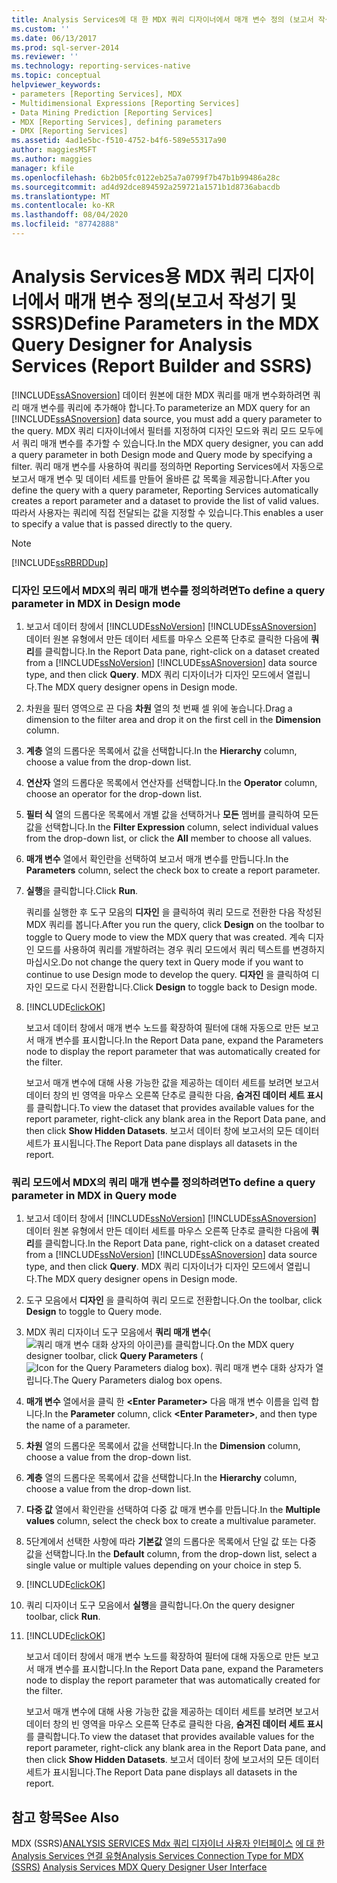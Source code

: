 ```yaml
---
title: Analysis Services에 대 한 MDX 쿼리 디자이너에서 매개 변수 정의 (보고서 작성기 및 SSRS) | Microsoft Docs
ms.custom: ''
ms.date: 06/13/2017
ms.prod: sql-server-2014
ms.reviewer: ''
ms.technology: reporting-services-native
ms.topic: conceptual
helpviewer_keywords:
- parameters [Reporting Services], MDX
- Multidimensional Expressions [Reporting Services]
- Data Mining Prediction [Reporting Services]
- MDX [Reporting Services], defining parameters
- DMX [Reporting Services]
ms.assetid: 4ad1e5bc-f510-4752-b4f6-589e55317a90
author: maggiesMSFT
ms.author: maggies
manager: kfile
ms.openlocfilehash: 6b2b05fc0122eb25a7a0799f7b47b1b99486a28c
ms.sourcegitcommit: ad4d92dce894592a259721a1571b1d8736abacdb
ms.translationtype: MT
ms.contentlocale: ko-KR
ms.lasthandoff: 08/04/2020
ms.locfileid: "87742888"
---
```

# <a name="define-parameters-in-the-mdx-query-designer-for-analysis-services-report-builder-and-ssrs"></a><span data-ttu-id="6f7ac-102">Analysis Services용 MDX 쿼리 디자이너에서 매개 변수 정의(보고서 작성기 및 SSRS)</span><span class="sxs-lookup"><span data-stu-id="6f7ac-102">Define Parameters in the MDX Query Designer for Analysis Services (Report Builder and SSRS)</span></span>
  <span data-ttu-id="6f7ac-103">[!INCLUDE[ssASnoversion](../../../includes/ssasnoversion-md.md)] 데이터 원본에 대한 MDX 쿼리를 매개 변수화하려면 쿼리 매개 변수를 쿼리에 추가해야 합니다.</span><span class="sxs-lookup"><span data-stu-id="6f7ac-103">To parameterize an MDX query for an [!INCLUDE[ssASnoversion](../../../includes/ssasnoversion-md.md)] data source, you must add a query parameter to the query.</span></span> <span data-ttu-id="6f7ac-104">MDX 쿼리 디자이너에서 필터를 지정하여 디자인 모드와 쿼리 모드 모두에서 쿼리 매개 변수를 추가할 수 있습니다.</span><span class="sxs-lookup"><span data-stu-id="6f7ac-104">In the MDX query designer, you can add a query parameter in both Design mode and Query mode by specifying a filter.</span></span> <span data-ttu-id="6f7ac-105">쿼리 매개 변수를 사용하여 쿼리를 정의하면 Reporting Services에서 자동으로 보고서 매개 변수 및 데이터 세트를 만들어 올바른 값 목록을 제공합니다.</span><span class="sxs-lookup"><span data-stu-id="6f7ac-105">After you define the query with a query parameter, Reporting Services automatically creates a report parameter and a dataset to provide the list of valid values.</span></span> <span data-ttu-id="6f7ac-106">따라서 사용자는 쿼리에 직접 전달되는 값을 지정할 수 있습니다.</span><span class="sxs-lookup"><span data-stu-id="6f7ac-106">This enables a user to specify a value that is passed directly to the query.</span></span>

> [!NOTE]
>  [!INCLUDE[ssRBRDDup](../../includes/ssrbrddup-md.md)]

### <a name="to-define-a-query-parameter-in-mdx-in-design-mode"></a><span data-ttu-id="6f7ac-107">디자인 모드에서 MDX의 쿼리 매개 변수를 정의하려면</span><span class="sxs-lookup"><span data-stu-id="6f7ac-107">To define a query parameter in MDX in Design mode</span></span>

1.  <span data-ttu-id="6f7ac-108">보고서 데이터 창에서 [!INCLUDE[ssNoVersion](../../../includes/ssnoversion-md.md)] [!INCLUDE[ssASnoversion](../../../includes/ssasnoversion-md.md)] 데이터 원본 유형에서 만든 데이터 세트를 마우스 오른쪽 단추로 클릭한 다음에 **쿼리**를 클릭합니다.</span><span class="sxs-lookup"><span data-stu-id="6f7ac-108">In the Report Data pane, right-click on a dataset created from a [!INCLUDE[ssNoVersion](../../../includes/ssnoversion-md.md)] [!INCLUDE[ssASnoversion](../../../includes/ssasnoversion-md.md)] data source type, and then click **Query**.</span></span> <span data-ttu-id="6f7ac-109">MDX 쿼리 디자이너가 디자인 모드에서 열립니다.</span><span class="sxs-lookup"><span data-stu-id="6f7ac-109">The MDX query designer opens in Design mode.</span></span>

2.  <span data-ttu-id="6f7ac-110">차원을 필터 영역으로 끈 다음 **차원** 열의 첫 번째 셀 위에 놓습니다.</span><span class="sxs-lookup"><span data-stu-id="6f7ac-110">Drag a dimension to the filter area and drop it on the first cell in the **Dimension** column.</span></span>

3.  <span data-ttu-id="6f7ac-111">**계층** 열의 드롭다운 목록에서 값을 선택합니다.</span><span class="sxs-lookup"><span data-stu-id="6f7ac-111">In the **Hierarchy** column, choose a value from the drop-down list.</span></span>

4.  <span data-ttu-id="6f7ac-112">**연산자** 열의 드롭다운 목록에서 연산자를 선택합니다.</span><span class="sxs-lookup"><span data-stu-id="6f7ac-112">In the **Operator** column, choose an operator for the drop-down list.</span></span>

5.  <span data-ttu-id="6f7ac-113">**필터 식** 열의 드롭다운 목록에서 개별 값을 선택하거나 **모든** 멤버를 클릭하여 모든 값을 선택합니다.</span><span class="sxs-lookup"><span data-stu-id="6f7ac-113">In the **Filter Expression** column, select individual values from the drop-down list, or click the **All** member to choose all values.</span></span>

6.  <span data-ttu-id="6f7ac-114">**매개 변수** 열에서 확인란을 선택하여 보고서 매개 변수를 만듭니다.</span><span class="sxs-lookup"><span data-stu-id="6f7ac-114">In the **Parameters** column, select the check box to create a report parameter.</span></span>

7.  <span data-ttu-id="6f7ac-115">**실행**을 클릭합니다.</span><span class="sxs-lookup"><span data-stu-id="6f7ac-115">Click **Run**.</span></span>

     <span data-ttu-id="6f7ac-116">쿼리를 실행한 후 도구 모음의 **디자인** 을 클릭하여 쿼리 모드로 전환한 다음 작성된 MDX 쿼리를 봅니다.</span><span class="sxs-lookup"><span data-stu-id="6f7ac-116">After you run the query, click **Design** on the toolbar to toggle to Query mode to view the MDX query that was created.</span></span> <span data-ttu-id="6f7ac-117">계속 디자인 모드를 사용하여 쿼리를 개발하려는 경우 쿼리 모드에서 쿼리 텍스트를 변경하지 마십시오.</span><span class="sxs-lookup"><span data-stu-id="6f7ac-117">Do not change the query text in Query mode if you want to continue to use Design mode to develop the query.</span></span> <span data-ttu-id="6f7ac-118">**디자인** 을 클릭하여 디자인 모드로 다시 전환합니다.</span><span class="sxs-lookup"><span data-stu-id="6f7ac-118">Click **Design** to toggle back to Design mode.</span></span>

8.  [!INCLUDE[clickOK](../../../includes/clickok-md.md)]

     <span data-ttu-id="6f7ac-119">보고서 데이터 창에서 매개 변수 노드를 확장하여 필터에 대해 자동으로 만든 보고서 매개 변수를 표시합니다.</span><span class="sxs-lookup"><span data-stu-id="6f7ac-119">In the Report Data pane, expand the Parameters node to display the report parameter that was automatically created for the filter.</span></span>

     <span data-ttu-id="6f7ac-120">보고서 매개 변수에 대해 사용 가능한 값을 제공하는 데이터 세트를 보려면 보고서 데이터 창의 빈 영역을 마우스 오른쪽 단추로 클릭한 다음, **숨겨진 데이터 세트 표시**를 클릭합니다.</span><span class="sxs-lookup"><span data-stu-id="6f7ac-120">To view the dataset that provides available values for the report parameter, right-click any blank area in the Report Data pane, and then click **Show Hidden Datasets**.</span></span> <span data-ttu-id="6f7ac-121">보고서 데이터 창에 보고서의 모든 데이터 세트가 표시됩니다.</span><span class="sxs-lookup"><span data-stu-id="6f7ac-121">The Report Data pane displays all datasets in the report.</span></span>

### <a name="to-define-a-query-parameter-in-mdx-in-query-mode"></a><span data-ttu-id="6f7ac-122">쿼리 모드에서 MDX의 쿼리 매개 변수를 정의하려면</span><span class="sxs-lookup"><span data-stu-id="6f7ac-122">To define a query parameter in MDX in Query mode</span></span>

1.  <span data-ttu-id="6f7ac-123">보고서 데이터 창에서 [!INCLUDE[ssNoVersion](../../../includes/ssnoversion-md.md)] [!INCLUDE[ssASnoversion](../../../includes/ssasnoversion-md.md)] 데이터 원본 유형에서 만든 데이터 세트를 마우스 오른쪽 단추로 클릭한 다음에 **쿼리**를 클릭합니다.</span><span class="sxs-lookup"><span data-stu-id="6f7ac-123">In the Report Data pane, right-click on a dataset created from a [!INCLUDE[ssNoVersion](../../../includes/ssnoversion-md.md)] [!INCLUDE[ssASnoversion](../../../includes/ssasnoversion-md.md)] data source type, and then click **Query**.</span></span> <span data-ttu-id="6f7ac-124">MDX 쿼리 디자이너가 디자인 모드에서 열립니다.</span><span class="sxs-lookup"><span data-stu-id="6f7ac-124">The MDX query designer opens in Design mode.</span></span>

2.  <span data-ttu-id="6f7ac-125">도구 모음에서 **디자인** 을 클릭하여 쿼리 모드로 전환합니다.</span><span class="sxs-lookup"><span data-stu-id="6f7ac-125">On the toolbar, click **Design** to toggle to Query mode.</span></span>

3.  <span data-ttu-id="6f7ac-126">MDX 쿼리 디자이너 도구 모음에서 **쿼리 매개 변수**(![쿼리 매개 변수 대화 상자의 아이콘](../../analysis-services/media/iconqueryparameter.gif "쿼리 매개 변수 대화 상자 아이콘"))를 클릭합니다.</span><span class="sxs-lookup"><span data-stu-id="6f7ac-126">On the MDX query designer toolbar, click **Query Parameters** (![Icon for the Query Parameters dialog box](../../analysis-services/media/iconqueryparameter.gif "Icon for the Query Parameters dialog box")).</span></span> <span data-ttu-id="6f7ac-127">쿼리 매개 변수 대화 상자가 열립니다.</span><span class="sxs-lookup"><span data-stu-id="6f7ac-127">The Query Parameters dialog box opens.</span></span>

4.  <span data-ttu-id="6f7ac-128">**매개 변수** 열에서을 클릭 한 **\<Enter Parameter>** 다음 매개 변수 이름을 입력 합니다.</span><span class="sxs-lookup"><span data-stu-id="6f7ac-128">In the **Parameter** column, click **\<Enter Parameter>**, and then type the name of a parameter.</span></span>

5.  <span data-ttu-id="6f7ac-129">**차원** 열의 드롭다운 목록에서 값을 선택합니다.</span><span class="sxs-lookup"><span data-stu-id="6f7ac-129">In the **Dimension** column, choose a value from the drop-down list.</span></span>

6.  <span data-ttu-id="6f7ac-130">**계층** 열의 드롭다운 목록에서 값을 선택합니다.</span><span class="sxs-lookup"><span data-stu-id="6f7ac-130">In the **Hierarchy** column, choose a value from the drop-down list.</span></span>

7.  <span data-ttu-id="6f7ac-131">**다중 값** 열에서 확인란을 선택하여 다중 값 매개 변수를 만듭니다.</span><span class="sxs-lookup"><span data-stu-id="6f7ac-131">In the **Multiple values** column, select the check box to create a multivalue parameter.</span></span>

8.  <span data-ttu-id="6f7ac-132">5단계에서 선택한 사항에 따라 **기본값** 열의 드롭다운 목록에서 단일 값 또는 다중 값을 선택합니다.</span><span class="sxs-lookup"><span data-stu-id="6f7ac-132">In the **Default** column, from the drop-down list, select a single value or multiple values depending on your choice in step 5.</span></span>

9. [!INCLUDE[clickOK](../../../includes/clickok-md.md)]

10. <span data-ttu-id="6f7ac-133">쿼리 디자이너 도구 모음에서 **실행**을 클릭합니다.</span><span class="sxs-lookup"><span data-stu-id="6f7ac-133">On the query designer toolbar, click **Run**.</span></span>

11. [!INCLUDE[clickOK](../../../includes/clickok-md.md)]

     <span data-ttu-id="6f7ac-134">보고서 데이터 창에서 매개 변수 노드를 확장하여 필터에 대해 자동으로 만든 보고서 매개 변수를 표시합니다.</span><span class="sxs-lookup"><span data-stu-id="6f7ac-134">In the Report Data pane, expand the Parameters node to display the report parameter that was automatically created for the filter.</span></span>

     <span data-ttu-id="6f7ac-135">보고서 매개 변수에 대해 사용 가능한 값을 제공하는 데이터 세트를 보려면 보고서 데이터 창의 빈 영역을 마우스 오른쪽 단추로 클릭한 다음, **숨겨진 데이터 세트 표시**를 클릭합니다.</span><span class="sxs-lookup"><span data-stu-id="6f7ac-135">To view the dataset that provides available values for the report parameter, right-click any blank area in the Report Data pane, and then click **Show Hidden Datasets**.</span></span> <span data-ttu-id="6f7ac-136">보고서 데이터 창에 보고서의 모든 데이터 세트가 표시됩니다.</span><span class="sxs-lookup"><span data-stu-id="6f7ac-136">The Report Data pane displays all datasets in the report.</span></span>

## <a name="see-also"></a><span data-ttu-id="6f7ac-137">참고 항목</span><span class="sxs-lookup"><span data-stu-id="6f7ac-137">See Also</span></span>
 <span data-ttu-id="6f7ac-138">MDX &#40;SSRS&#41;[ANALYSIS SERVICES Mdx 쿼리 디자이너 사용자 인터페이스](analysis-services-mdx-query-designer-user-interface.md) [에 대 한 Analysis Services 연결 유형](analysis-services-connection-type-for-mdx-ssrs.md)</span><span class="sxs-lookup"><span data-stu-id="6f7ac-138">[Analysis Services Connection Type for MDX &#40;SSRS&#41;](analysis-services-connection-type-for-mdx-ssrs.md) [Analysis Services MDX Query Designer User Interface](analysis-services-mdx-query-designer-user-interface.md)</span></span>



